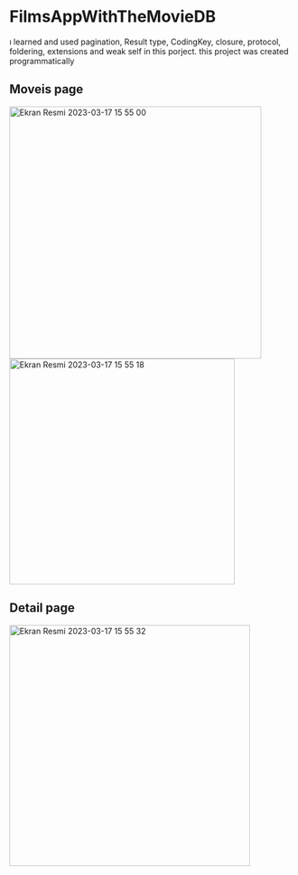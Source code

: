 # FilmsAppWithTheMovieDB

ı learned and used pagination, Result type, CodingKey, closure, protocol, foldering, extensions and weak self in this porject. this project was created programmatically


## Moveis page
<img width="446" alt="Ekran Resmi 2023-03-17 15 55 00" src="https://user-images.githubusercontent.com/100231583/225921720-961bbc71-4378-4737-8896-9158f50f73ec.png">

<img width="399" alt="Ekran Resmi 2023-03-17 15 55 18" src="https://user-images.githubusercontent.com/100231583/225921778-a4712dfd-bce7-4d0e-a478-1e9826391459.png">


## Detail page

<img width="426" alt="Ekran Resmi 2023-03-17 15 55 32" src="https://user-images.githubusercontent.com/100231583/225921835-4e21b86f-6a92-47ef-8304-523ee5f6645a.png">
